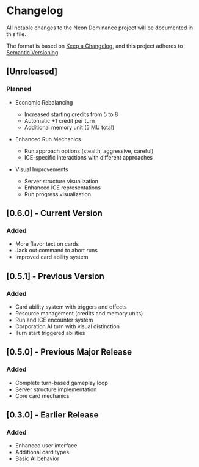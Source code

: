 # Changelog

All notable changes to the Neon Dominance project will be documented in this file.

The format is based on [Keep a Changelog](https://keepachangelog.com/en/1.0.0/),
and this project adheres to [Semantic Versioning](https://semver.org/spec/v2.0.0.html).

## [Unreleased]

### Planned
- Economic Rebalancing
  - Increased starting credits from 5 to 8
  - Automatic +1 credit per turn
  - Additional memory unit (5 MU total)

- Enhanced Run Mechanics
  - Run approach options (stealth, aggressive, careful)
  - ICE-specific interactions with different approaches

- Visual Improvements
  - Server structure visualization
  - Enhanced ICE representations
  - Run progress visualization

## [0.6.0] - Current Version

### Added
- More flavor text on cards
- Jack out command to abort runs
- Improved card ability system

## [0.5.1] - Previous Version

### Added
- Card ability system with triggers and effects
- Resource management (credits and memory units)
- Run and ICE encounter system
- Corporation AI turn with visual distinction
- Turn start triggered abilities

## [0.5.0] - Previous Major Release

### Added
- Complete turn-based gameplay loop
- Server structure implementation
- Core card mechanics

## [0.3.0] - Earlier Release

### Added
- Enhanced user interface
- Additional card types
- Basic AI behavior
